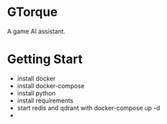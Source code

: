 # GTorque
A game AI assistant.

# Getting Start
* install docker
* install docker-compose
* install python
* install requirements
* start redis and qdrant with docker-compose up -d
* 
